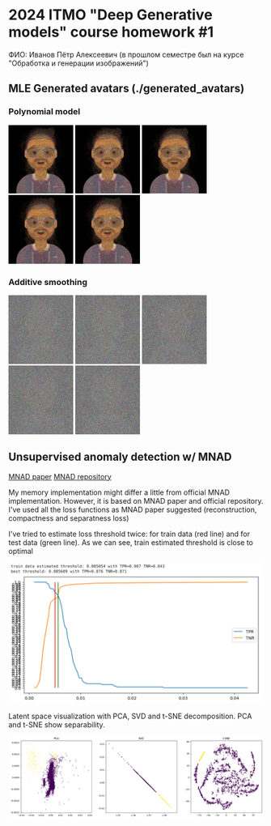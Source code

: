 # 2024 ITMO "Deep Generative models" course homework #1

ФИО: Иванов Пётр Алексеевич (в прошлом семестре был на курсе "Обработка и генерации изображений")

## MLE Generated avatars (./generated_avatars)

### Polynomial model

<img src="./generated_avatars/polynomial/0.jpg" width="128"/>
<img src="./generated_avatars/polynomial/1.jpg" width="128"/>
<img src="./generated_avatars/polynomial/2.jpg" width="128"/>
<img src="./generated_avatars/polynomial/3.jpg" width="128"/>
<img src="./generated_avatars/polynomial/4.jpg" width="128"/>

### Additive smoothing
<img src="./generated_avatars/additive_smoothing/0.jpg" width="128"/>
<img src="./generated_avatars/additive_smoothing/1.jpg" width="128"/>
<img src="./generated_avatars/additive_smoothing/2.jpg" width="128"/>
<img src="./generated_avatars/additive_smoothing/3.jpg" width="128"/>
<img src="./generated_avatars/additive_smoothing/4.jpg" width="128"/>

## Unsupervised anomaly detection w/ MNAD

[MNAD paper](https://openaccess.thecvf.com/content_CVPR_2020/papers/Park_Learning_Memory-Guided_Normality_for_Anomaly_Detection_CVPR_2020_paper.pdf)
[MNAD repository](https://github.com/cvlab-yonsei/MNAD)

My memory implementation might differ a little from official MNAD implementation. However, it is based on MNAD paper and official repository. I've used all the loss functions as MNAD paper suggested (reconstruction, compactness and separatness loss)

I've tried to estimate loss threshold twice: for train data (red line) and for test data (green line). As we can see, train estimated threshold is close to optimal

<img src="./anomaly_detection_metrics.png" width="768"/>

Latent space visualization with PCA, SVD and t-SNE decomposition. PCA and t-SNE show separability.

<img src="./latent_space_visualization.png"/>
